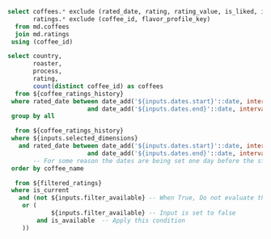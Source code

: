 <Checkbox
    title="Available only"
    name=filter_available
/>

```sql coffee_ratings_history
select coffees.* exclude (rated_date, rating, rating_value, is_liked, is_disliked),
       ratings.* exclude (coffee_id, flavor_profile_key)
  from md.coffees
  join md.ratings
 using (coffee_id)
```

```sql dimensions
select country,
       roaster,
       process,
       rating,
       count(distinct coffee_id) as coffees
  from ${coffee_ratings_history}
 where rated_date between date_add('${inputs.dates.start}'::date, interval 1 day)
                      and date_add('${inputs.dates.end}'::date, interval 1 day)
 group by all
```

<DimensionGrid
    data={dimensions}
    name=selected_dimensions
    metric='sum(coffees)'
    multiple
/>

```sql filtered_ratings
  from ${coffee_ratings_history}
 where ${inputs.selected_dimensions}
   and rated_date between date_add('${inputs.dates.start}'::date, interval 1 day)
                      and date_add('${inputs.dates.end}'::date, interval 1 day)
       -- For some reason the dates are being set one day before the start/end dates in the picker
 order by coffee_name
```

```sql filtered_coffees
  from ${filtered_ratings}
 where is_current
   and (not ${inputs.filter_available} -- When True, Do not evaluate the next condition
    or (
            ${inputs.filter_available} -- Input is set to false
        and is_available  -- Apply this condition
    ))
```
